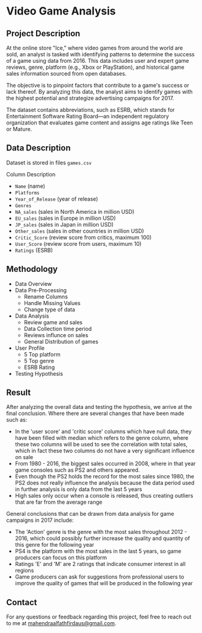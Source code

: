 # Video Game Analysis

## Project Description
At the online store "Ice," where video games from around the world are sold, an analyst is tasked with identifying patterns to determine the success of a game using data from 2016. This data includes user and expert game reviews, genre, platform (e.g., Xbox or PlayStation), and historical game sales information sourced from open databases.

The objective is to pinpoint factors that contribute to a game's success or lack thereof. By analyzing this data, the analyst aims to identify games with the highest potential and strategize advertising campaigns for 2017.

The dataset contains abbreviations, such as ESRB, which stands for Entertainment Software Rating Board—an independent regulatory organization that evaluates game content and assigns age ratings like Teen or Mature.

## Data Description
Dataset is stored in files `games.csv`

Column Description
- `Name` (name)
- `Platforms`
- `Year_of_Release` (year of release)
- `Genres`
- `NA_sales` (sales in North America in million USD)
- `EU_sales` (sales in Europe in million USD)
- `JP_sales` (sales in Japan in million USD)
- `Other_sales` (sales in other countries in million USD)
- `Critic_Score` (review score from critics, maximum 100)
- `User_Score` (review score from users, maximum 10)
- `Ratings` (ESRB)

## Methodology
- Data Overview
- Data Pre-Processing
  - Rename Columns
  - Handle Missing Values
  - Change type of data
- Data Analysis
  - Review game and sales
  - Data Collection time period
  - Reviews influnce on sales
  - General Distribution of games
- User Profile
  - 5 Top platform
  - 5 Top genre
  - ESRB Rating
- Testing Hypothesis

## Result
After analyzing the overall data and testing the hypothesis, we arrive at the final conclusion. Where there are several changes that have been made such as:
- In the 'user score' and 'critic score' columns which have null data, they have been filled with median which refers to the genre column, where these two columns will be used to see the correlation with total sales, which in fact these two columns do not have a very significant influence on sale
- From 1980 - 2016, the biggest sales occurred in 2008, where in that year game consoles such as PS2 and others appeared.
- Even though the PS2 holds the record for the most sales since 1980, the PS2 does not really influence the analysis because the data period used in further analysis is only data from the last 5 years
- High sales only occur when a console is released, thus creating outliers that are far from the average range

General conclusions that can be drawn from data analysis for game campaigns in 2017 include:
- The 'Action' genre is the genre with the most sales throughout 2012 - 2016, which could possibly further increase the quality and quantity of this genre for the following year
- PS4 is the platform with the most sales in the last 5 years, so game producers can focus on this platform
- Ratings 'E' and 'M' are 2 ratings that indicate consumer interest in all regions
- Game producers can ask for suggestions from professional users to improve the quality of games that will be produced in the following year

## Contact
For any questions or feedback regarding this project, feel free to reach out to me at mahendraalfathfirdaus@gmail.com.
